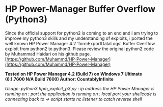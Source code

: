 # HP Power-Manager Buffer Overflow (Python3)

Since the official support for python2 is coming to an end and i am trying to improve my python3 skills and my understanding of exploits, i ported the well known HP Power Manager 4.2 'formExportDataLogs' Buffer Overflow exploit from python2 to python3. Please review the original python2 code by Muhammad Haidari on his github page.  [https://github.com/Muhammd/HP-Power-Manager](https://github.com/Muhammd/HP-Power-Manager)

**Tested on HP Power Manager 4.2 (Build 7) on Windows 7 Ultimate (6.1.7600 N/A Build 7600) Author: CountablyInfinite**

*Usage: python3 hpm_exploit_p3.py : ip address the HP Power Manager is running on : port the application is running on : local port your shellcode is connecting back to -> script starts nc listener to catch reverse shell*

